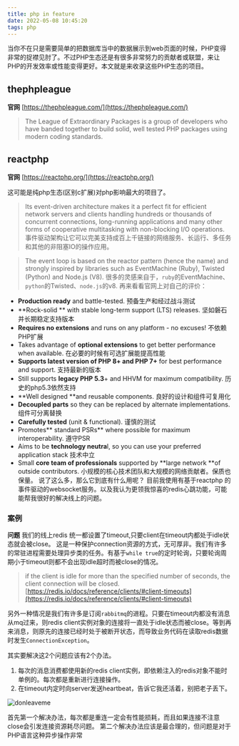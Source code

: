 ```yaml
---
title: php in feature
date: 2022-05-08 10:45:20
tags: php
---
```


当你不在只是需要简单的把数据库当中的数据展示到web页面的时候，PHP变得非常的捉襟见肘了。不过PHP生态还是有很多非常努力的贡献者或联盟，来让PHP的开发效率或性能变得更好。本文就是来收录这些PHP生态的项目。
<!--more-->

## thephpleague

**官网** [https://thephpleague.com/](https://thephpleague.com/)

> The League of Extraordinary Packages is a group of developers who have banded together to build solid, well tested PHP packages using modern coding standards.

## reactphp

**官网** [https://reactphp.org/](https://reactphp.org/)

这可能是纯php生态(区别c扩展)对php影响最大的项目了。

> Its event-driven architecture makes it a perfect fit for efficient network servers and clients handling hundreds or thousands of concurrent connections, long-running applications and many other forms of cooperative multitasking with non-blocking I/O operations.
事件驱动架构让它可以完美支持成百上千链接的网络服务、长运行、多任务和其他的非阻塞IO的操作应用。

> The event loop is based on the reactor pattern (hence the name) and strongly inspired by libraries such as EventMachine (Ruby), Twisted (Python) and Node.js (V8).
很多的灵感来自于，`ruby`的EventMachine、`python`的Twisted、`node.js`的v8.
再来看看官网上对自己的评价：
- **Production ready** and battle-tested.  预备生产和经过战斗测试
- **Rock-solid ** with stable long-term support (LTS) releases. 坚如磐石并长期稳定支持版本
- **Requires no extensions** and runs on any platform - no excuses! 不依赖PHP扩展
- Takes advantage of **optional extensions** to get better performance when available. 在必要的时候有可选扩展能提高性能
- **Supports latest version of PHP 8+ and PHP 7+** for best performance and support.  支持最新的版本
- Still supports **legacy PHP 5.3**+ and HHVM for maximum compatibility. 历史的php5.3依然支持
- **Well designed **and reusable components. 良好的设计和组件可复用化
- **Decoupled parts** so they can be replaced by alternate implementations. 组件可分离替换
- **Carefully tested** (unit & functional).  谨慎的测试
- Promotes** standard PSRs** where possible for maximum interoperability.  遵守PSR
- Aims to be **technology neutra**l, so you can use your preferred application stack  技术中立
- Small **core team of professionals** supported by **large network **of outside contributors.  小规模的核心技术团队和大规模的网络贡献者。保质也保量。
说了这么多，那么它到底有什么用呢？
目前我使用有基于reactphp 的事件驱动的websocket服务。以及我认为更领我惊喜的redis心跳功能，可能能帮我很好的解决线上的问题。

### 案例
**问题** 我们的线上redis 统一都设置了timeout,只要client在timeout内都处于idle状态就会被close。 这是一种保护connection资源的方式，无可厚非。我们有许多的常驻进程需要处理异步类的任务。有基于`while true`的定时轮询，只要轮询周期小于timeout则都不会出现idle超时而被close的情况。

> if the client is idle for more than the specified number of seconds, the client connection will be closed.
[https://redis.io/docs/reference/clients/#client-timeouts](https://redis.io/docs/reference/clients/#client-timeouts)

另外一种情况是我们有许多是订阅`rabbitmq`的进程。只要在timeout内都没有消息从mq过来，则redis client实例对象的连接将一直处于idle状态而被close。等到再来消息，则原先的连接已经时处于被断开状态，而导致业务代码在读取redis数据时发生`ConnectionException`。

其实要解决这2个问题应该有2个办法。
1. 每次的消息消费都使用新的redis client实例，即依赖注入的redis对象不能时单例的。每次都是重新进行连接操作。
2. 在timeout内定时向server发送heartbeat，告诉它我还活着，别把老子丢下。

![donleaveme](https://vison-blog.oss-cn-beijing.aliyuncs.com/20220508204048.png)

首先第一个解决办法，每次都是重连一定会有性能损耗，而且如果连接不注意close会引发连接资源耗尽问题。
第二个解决办法应该是最合理的，但问题是对于PHP语言这种异步操作非常







